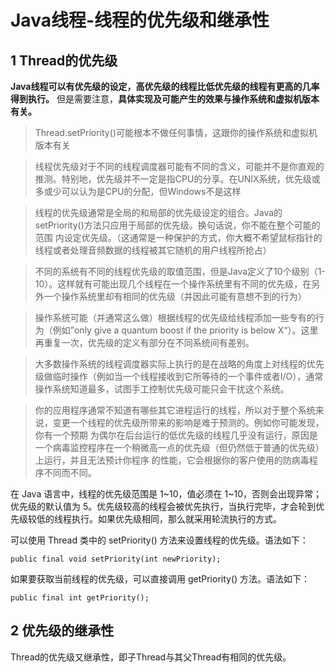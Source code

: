 ﻿# Java线程-线程的优先级和继承性

## 1 Thread的优先级

**Java线程可以有优先级的设定，高优先级的线程比低优先级的线程有更高的几率得到执行。** 但是需要注意，**具体实现及可能产生的效果与操作系统和虚拟机版本有关。**

> Thread.setPriority()可能根本不做任何事情，这跟你的操作系统和虚拟机版本有关

> 线程优先级对于不同的线程调度器可能有不同的含义，可能并不是你直观的推测。特别地，优先级并不一定是指CPU的分享。在UNIX系统，优先级或多或少可以认为是CPU的分配，但Windows不是这样

> 线程的优先级通常是全局的和局部的优先级设定的组合。Java的setPriority()方法只应用于局部的优先级。换句话说，你不能在整个可能的范围 内设定优先级。（这通常是一种保护的方式，你大概不希望鼠标指针的线程或者处理音频数据的线程被其它随机的用户线程所抢占）

> 不同的系统有不同的线程优先级的取值范围，但是Java定义了10个级别（1-10）。这样就有可能出现几个线程在一个操作系统里有不同的优先级，在另外一个操作系统里却有相同的优先级（并因此可能有意想不到的行为）

> 操作系统可能（并通常这么做）根据线程的优先级给线程添加一些专有的行为（例如”only give a quantum boost if the priority is below X“）。这里再重复一次，优先级的定义有部分在不同系统间有差别。

> 大多数操作系统的线程调度器实际上执行的是在战略的角度上对线程的优先级做临时操作（例如当一个线程接收到它所等待的一个事件或者I/O），通常操作系统知道最多，试图手工控制优先级可能只会干扰这个系统。

> 你的应用程序通常不知道有哪些其它进程运行的线程，所以对于整个系统来说，变更一个线程的优先级所带来的影响是难于预测的。例如你可能发现，你有一个预期 为偶尔在后台运行的低优先级的线程几乎没有运行，原因是一个病毒监控程序在一个稍微高一点的优先级（但仍然低于普通的优先级）上运行，并且无法预计你程序 的性能，它会根据你的客户使用的防病毒程序不同而不同。

在 Java 语言中，线程的优先级范围是 1~10，值必须在 1~10，否则会出现异常；优先级的默认值为 5。优先级较高的线程会被优先执行，当执行完毕，才会轮到优先级较低的线程执行。如果优先级相同，那么就采用轮流执行的方式。

可以使用 Thread 类中的 setPriority() 方法来设置线程的优先级。语法如下：

```
public final void setPriority(int newPriority);
```

如果要获取当前线程的优先级，可以直接调用 getPriority() 方法。语法如下：

```
public final int getPriority();
```

## 2 优先级的继承性

Thread的优先级又继承性，即子Thread与其父Thread有相同的优先级。

